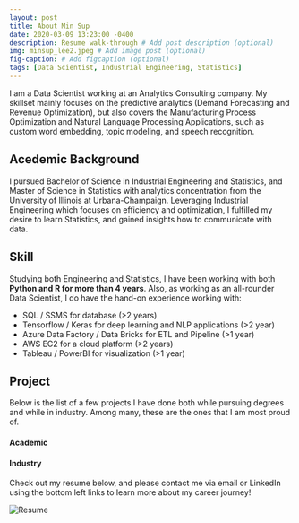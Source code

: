 ```yaml
---
layout: post
title: About Min Sup
date: 2020-03-09 13:23:00 -0400
description: Resume walk-through # Add post description (optional)
img: minsup_lee2.jpeg # Add image post (optional)
fig-caption: # Add figcaption (optional)
tags: [Data Scientist, Industrial Engineering, Statistics]
---
```


I am a Data Scientist working at an Analytics Consulting company. My skillset mainly focuses on the predictive analytics (Demand Forecasting and Revenue Optimization), but also covers the Manufacturing Process Optimization and Natural Language Processing Applications, such as custom word embedding, topic modeling, and speech recognition.

## Acedemic Background
I pursued Bachelor of Science in Industrial Engineering and Statistics, and Master of Science in Statistics with analytics concentration from the University of Illinois at Urbana-Champaign. Leveraging Industrial Engineering which focuses on efficiency and optimization, I fulfilled my desire to learn Statistics, and gained insights how to communicate with data.


## Skill

Studying both Engineering and Statistics, I have been working with both __Python and R for more than 4 years__. Also, as working as an all-rounder Data Scientist, I do have the hand-on experience working with:

* SQL / SSMS for database (>2 years)
* Tensorflow / Keras for deep learning and NLP applications (>2 year)
* Azure Data Factory / Data Bricks for ETL and Pipeline (>1 year)
* AWS EC2 for a cloud platform (>2 years)
* Tableau / PowerBI for visualization (>1 year)


## Project 

Below is the list of a few projects I have done both while pursuing degrees and while in industry. Among many, these are the ones that I am most proud of.

#### Academic



#### Industry



Check out my resume below, and please contact me via email or LinkedIn using the bottom left links to learn more about my career journey!

![Resume]({{site.baseurl}}/assets/Minsup_Lee_Resume.png)

